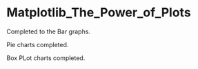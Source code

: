 # Matplotlib_The_Power_of_Plots

Completed to the Bar graphs.

Pie charts completed.

Box PLot charts completed.